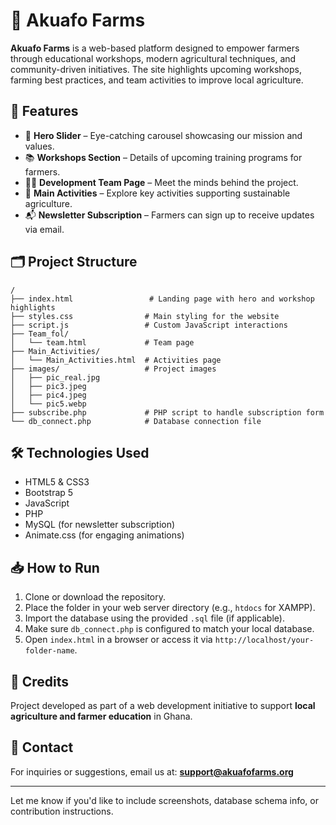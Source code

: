 

# 🌾 Akuafo Farms

**Akuafo Farms** is a web-based platform designed to empower farmers through educational workshops, modern agricultural techniques, and community-driven initiatives. The site highlights upcoming workshops, farming best practices, and team activities to improve local agriculture.

## 📌 Features

* 🎯 **Hero Slider** – Eye-catching carousel showcasing our mission and values.
* 📚 **Workshops Section** – Details of upcoming training programs for farmers.
* 👨‍🌾 **Development Team Page** – Meet the minds behind the project.
* 🌱 **Main Activities** – Explore key activities supporting sustainable agriculture.
* 📬 **Newsletter Subscription** – Farmers can sign up to receive updates via email.

## 🗂️ Project Structure

```
/
├── index.html                 # Landing page with hero and workshop highlights
├── styles.css                # Main styling for the website
├── script.js                 # Custom JavaScript interactions
├── Team_fol/
│   └── team.html             # Team page
├── Main_Activities/
│   └── Main_Activities.html  # Activities page
├── images/                   # Project images
│   ├── pic_real.jpg
│   ├── pic3.jpeg
│   ├── pic4.jpeg
│   └── pic5.webp
├── subscribe.php             # PHP script to handle subscription form
└── db_connect.php            # Database connection file
```

## 🛠️ Technologies Used

* HTML5 & CSS3
* Bootstrap 5
* JavaScript
* PHP
* MySQL (for newsletter subscription)
* Animate.css (for engaging animations)

## 📥 How to Run

1. Clone or download the repository.
2. Place the folder in your web server directory (e.g., `htdocs` for XAMPP).
3. Import the database using the provided `.sql` file (if applicable).
4. Make sure `db_connect.php` is configured to match your local database.
5. Open `index.html` in a browser or access it via `http://localhost/your-folder-name`.

## 🙌 Credits

Project developed as part of a web development initiative to support **local agriculture and farmer education** in Ghana.

## 📧 Contact

For inquiries or suggestions, email us at: **[support@akuafofarms.org](mailto:yakubumanaf732hub@gmail.com)**

---

Let me know if you'd like to include screenshots, database schema info, or contribution instructions.
